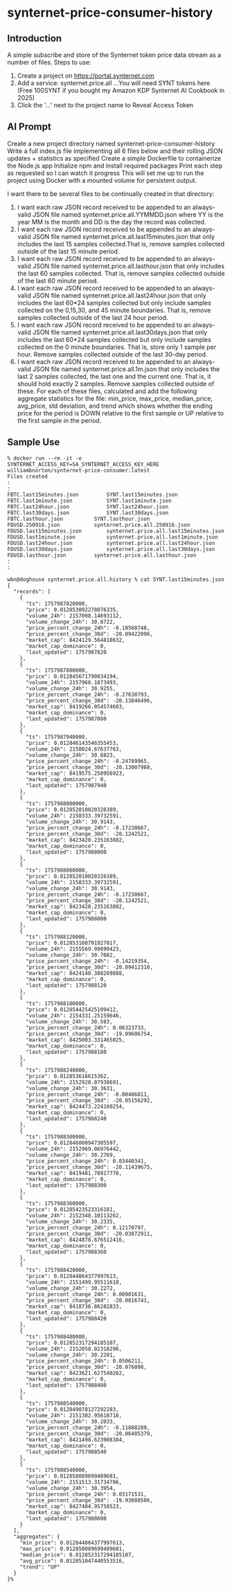 # synternet-price-consumer-history
## Introduction
A simple subscribe and store of the Synternet token price data stream as a number of files.
Steps to use:
1) Create a project on https://portal.synternet.com
2) Add a service: synternet.price.all ...You will need SYNT tokens here (Free 100SYNT if you bought my Amazon KDP Synternet AI Cookbook in 2025)
3) Click the '...' next to the project name to Reveal Access Token

## AI Prompt
Create a new project directory named synternet-price-consumer-history
Write a full index.js file implementing all 6 files below and their rolling JSON updates + statistics as specified
Create a simple Dockerfile to containerize the Node.js app
Initialize npm and install required packages
Print each step as requested so I can watch it progress
This will set me up to run the project using Docker with a mounted volume for persistent output.

I want there to be several files to be continually created in that directory:
1) I want each raw JSON record received to be appended to an always-valid JSON file named synternet.price.all.YYMMDD.json where YY is the year MM is the month and DD is the day the record was collected.
2) I want each raw JSON record received to be appended to an always-valid JSON file named synternet.price.all.last15minutes.json that only includes the last 15 samples collected.That is, remove samples collected outside of the last 15 minute period.
3) I want each raw JSON record received to be appended to an always-valid JSON file named synternet.price.all.lasthour.json that only includes the last 60 samples collected. That is, remove samples collected outside of the last 60 minute period.
4) I want each raw JSON record received to be appended to an always-valid JSON file named synternet.price.all.last24hour.json that only includes the last 60*24 samples collected but only include samples collected on the 0,15,30, and 45 minute boundaries. That is, remove samples collected outside of the last 24 hour period.
5) I want each raw JSON record received to be appended to an always-valid JSON file named synternet.price.all.last30days.json that only includes the last 60*24 samples collected but only include samples collected on the 0 minute boundaries. That is, store only 1 sample per hour. Remove samples collected outside of the last 30-day period.
6) I want each raw JSON record received to be appended to an always-valid JSON file named synternet.price.all.1m.json that only includes the last 2 samples collected, the last one and the current one. That is, it should hold exactly 2 samples. Remove samples collected outside of these.
For each of these files, calculated and add the following aggregate statistics for the file: min_price, max_price, median_price, avg_price, std deviation, and trend which shows whether the ending price for the period is DOWN relative to the first sample or UP relative to the first sample in the period.
## Sample Use
```
% docker run --rm -it -e SYNTERNET_ACCESS_KEY=SA_SYNTERNET_ACCESS_KEY_HERE  williambnorton/synternet-price-consumer:latest
Files created
:
:
FBTC.last15minutes.json			SYNT.last15minutes.json
FBTC.last1minute.json			SYNT.last1minute.json
FBTC.last24hour.json			SYNT.last24hour.json
FBTC.last30days.json			SYNT.last30days.json
FBTC.lasthour.json			SYNT.lasthour.json
FDUSD.250916.json			synternet.price.all.250916.json
FDUSD.last15minutes.json		synternet.price.all.last15minutes.json
FDUSD.last1minute.json			synternet.price.all.last1minute.json
FDUSD.last24hour.json			synternet.price.all.last24hour.json
FDUSD.last30days.json			synternet.price.all.last30days.json
FDUSD.lasthour.json			synternet.price.all.lasthour.json
:
:

wbn@doghouse synternet.price.all.history % cat SYNT.last15minutes.json
{
  "records": [
    {
      "ts": 1757987820000,
      "price": 0.012853092278076335,
      "volume_24h": 2157098.14693112,
      "volume_change_24h": 30.8722,
      "price_percent_change_24h": -0.18568748,
      "price_percent_change_30d": -20.09422096,
      "market_cap": 8424129.564818632,
      "market_cap_dominance": 0,
      "last_updated": 1757987820
    },
    {
      "ts": 1757987880000,
      "price": 0.012845671790834194,
      "volume_24h": 2157968.1873493,
      "volume_change_24h": 30.9255,
      "price_percent_change_24h": -0.27630793,
      "price_percent_change_30d": -20.13846496,
      "market_cap": 8419266.054574603,
      "market_cap_dominance": 0,
      "last_updated": 1757987880
    },
    {
      "ts": 1757987940000,
      "price": 0.012846143546355453,
      "volume_24h": 2158024.67637763,
      "volume_change_24h": 30.8823,
      "price_percent_change_24h": -0.24789965,
      "price_percent_change_30d": -20.13007988,
      "market_cap": 8419575.250956923,
      "market_cap_dominance": 0,
      "last_updated": 1757987940
    },
    {
      "ts": 1757988000000,
      "price": 0.012852010020326389,
      "volume_24h": 2158333.39732591,
      "volume_change_24h": 30.9143,
      "price_percent_change_24h": -0.17230667,
      "price_percent_change_30d": -20.1242521,
      "market_cap": 8423420.235163882,
      "market_cap_dominance": 0,
      "last_updated": 1757988000
    },
    {
      "ts": 1757988060000,
      "price": 0.012852010020326389,
      "volume_24h": 2158333.39732591,
      "volume_change_24h": 30.9143,
      "price_percent_change_24h": -0.17230667,
      "price_percent_change_30d": -20.1242521,
      "market_cap": 8423420.235163882,
      "market_cap_dominance": 0,
      "last_updated": 1757988000
    },
    {
      "ts": 1757988120000,
      "price": 0.012853108791927017,
      "volume_24h": 2155569.99899423,
      "volume_change_24h": 30.7082,
      "price_percent_change_24h": -0.14219354,
      "price_percent_change_30d": -20.09412318,
      "market_cap": 8424140.388269888,
      "market_cap_dominance": 0,
      "last_updated": 1757988120
    },
    {
      "ts": 1757988180000,
      "price": 0.012854425425109412,
      "volume_24h": 2154331.25159646,
      "volume_change_24h": 30.583,
      "price_percent_change_24h": 0.06323733,
      "price_percent_change_30d": -19.99606754,
      "market_cap": 8425003.331465025,
      "market_cap_dominance": 0,
      "last_updated": 1757988180
    },
    {
      "ts": 1757988240000,
      "price": 0.012853616615362,
      "volume_24h": 2152920.07938691,
      "volume_change_24h": 30.3631,
      "price_percent_change_24h": -0.00486811,
      "price_percent_change_30d": -20.05156292,
      "market_cap": 8424473.224160254,
      "market_cap_dominance": 0,
      "last_updated": 1757988240
    },
    {
      "ts": 1757988300000,
      "price": 0.012846000947305597,
      "volume_24h": 2152969.06976442,
      "volume_change_24h": 30.2769,
      "price_percent_change_24h": 0.03440341,
      "price_percent_change_30d": -20.11439675,
      "market_cap": 8419481.78917778,
      "market_cap_dominance": 0,
      "last_updated": 1757988300
    },
    {
      "ts": 1757988360000,
      "price": 0.01285423523316181,
      "volume_24h": 2152348.10113262,
      "volume_change_24h": 30.2335,
      "price_percent_change_24h": 0.12170797,
      "price_percent_change_30d": -20.03872911,
      "market_cap": 8424878.676512416,
      "market_cap_dominance": 0,
      "last_updated": 1757988360
    },
    {
      "ts": 1757988420000,
      "price": 0.012844864377997613,
      "volume_24h": 2151499.95511618,
      "volume_change_24h": 30.2272,
      "price_percent_change_24h": 0.00901631,
      "price_percent_change_30d": -20.0816741,
      "market_cap": 8418736.86282833,
      "market_cap_dominance": 0,
      "last_updated": 1757988420
    },
    {
      "ts": 1757988480000,
      "price": 0.012852317294185107,
      "volume_24h": 2152058.02318296,
      "volume_change_24h": 30.2281,
      "price_percent_change_24h": 0.0506211,
      "price_percent_change_30d": -20.076098,
      "market_cap": 8423621.627540262,
      "market_cap_dominance": 0,
      "last_updated": 1757988480
    },
    {
      "ts": 1757988540000,
      "price": 0.012849078127292283,
      "volume_24h": 2151302.95618718,
      "volume_change_24h": 30.2033,
      "price_percent_change_24h": -0.11888289,
      "price_percent_change_30d": -20.06485379,
      "market_cap": 8421498.623908384,
      "market_cap_dominance": 0,
      "last_updated": 1757988540
    },
    {
      "ts": 1757988540000,
      "price": 0.012858089699489681,
      "volume_24h": 2151513.31734706,
      "volume_change_24h": 30.3954,
      "price_percent_change_24h": 0.03171531,
      "price_percent_change_30d": -19.93088506,
      "market_cap": 8427404.95758523,
      "market_cap_dominance": 0,
      "last_updated": 1757988600
    }
  ],
  "aggregates": {
    "min_price": 0.012844864377997613,
    "max_price": 0.012858089699489681,
    "median_price": 0.012852317294185107,
    "avg_price": 0.012851047440553516,
    "trend": "UP"
  }
}%

